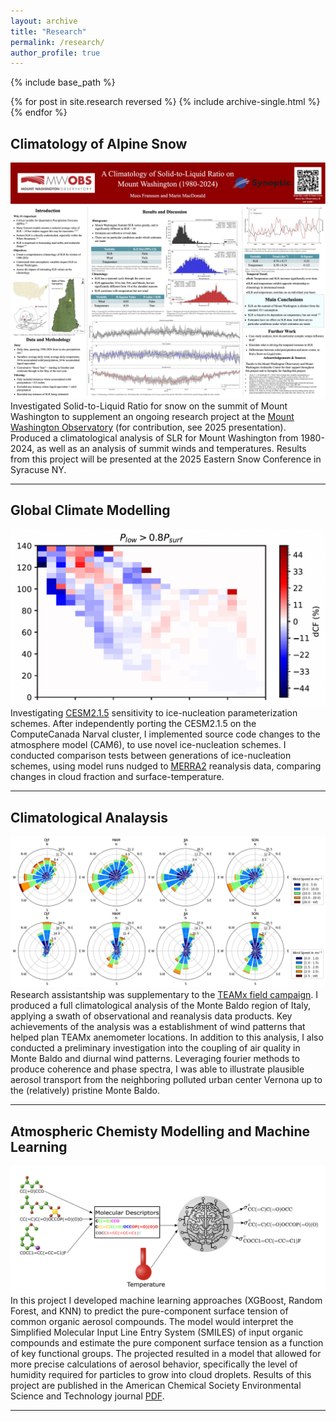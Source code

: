 ```yaml
---
layout: archive
title: "Research"
permalink: /research/
author_profile: true
---
```


{% include base_path %}

{% for post in site.research reversed %}
  {% include archive-single.html %}
{% endfor %}

## Climatology of Alpine Snow
![](../files/EasternSnowCon_SLR_Poster.jpg)
Investigated Solid-to-Liquid Ratio for snow on the summit of Mount Washington to supplement an ongoing research project at the [Mount Washington Observatory](https://mountwashington.org/research/current-research-projects/solid-to-liquid-ratio-analysis/) (for contribution, see 2025 presentation). Produced a climatological analysis of SLR for Mount Washington from 1980-2024, as well as an analysis of summit winds and temperatures. Results from this project will be presented at the 2025 Eastern Snow Conference in Syracuse NY. 

---

## Global Climate Modelling
![](../images/dCF.png)
Investigating [CESM2.1.5](https://www.cesm.ucar.edu/models/cesm2) sensitivity to ice-nucleation parameterization schemes. After independently porting the CESM2.1.5 on the ComputeCanada Narval cluster, I implemented source code changes to the atmosphere model (CAM6), to use novel ice-nucleation schemes. I conducted comparison tests between generations of ice-nucleation schemes, using model runs nudged to [MERRA2](https://gmao.gsfc.nasa.gov/reanalysis/merra-2/) reanalysis data, comparing changes in cloud fraction and surface-temperature.

---

## Climatological Analaysis
![](../images/700hPa_surface_windroses.png)
Research assistantship was supplementary to the [TEAMx field campaign](https://doi.org/10.1175/bams-d-21-0232.1). I produced a full climatological analysis of the Monte Baldo region of Italy, applying a swath of observational and reanalysis data products. Key achievements of the analysis was a establishment of wind patterns that helped plan TEAMx anemometer locations. In addition to this analysis, I also conducted a preliminary investigation into the coupling of air quality in Monte Baldo and diurnal wind patterns. Leveraging fourier methods to produce coherence and phase spectra, I was able to illustrate plausible aerosol transport from the neighboring polluted urban center Vernona up to the (relatively) pristine Monte Baldo.

---

## Atmospheric Chemisty Modelling and Machine Learning
![](../images/machine_learning.png)
In this project I developed machine learning approaches (XGBoost, Random Forest, and KNN) to predict the pure-component surface tension of common organic aerosol compounds. The model would interpret the Simplified Molecular Input Line Entry System (SMILES) of input organic compounds and estimate the pure component surface tension as a function of key functional groups. The projected resulted in a model that allowed for more precise calculations of aerosol behavior, specifically the level of humidity required for particles to grow into cloud droplets. Results of this project are  published in the American Chemical Society Environmental Science and Technology journal [PDF](../files/schmedding-franssen-zuend-ml.pdf). 

---
